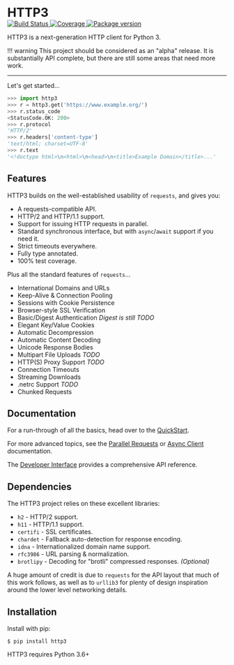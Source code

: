 <h1 style="margin: 0">HTTP3</h1>

<a href="https://travis-ci.org/encode/http3">
    <img src="https://travis-ci.org/encode/http3.svg?branch=master" alt="Build Status">
</a>
<a href="https://codecov.io/gh/encode/http3">
    <img src="https://codecov.io/gh/encode/http3/branch/master/graph/badge.svg" alt="Coverage">
</a>
<a href="https://pypi.org/project/http3/">
    <img src="https://badge.fury.io/py/http3.svg" alt="Package version">
</a>

HTTP3 is a next-generation HTTP client for Python 3.

!!! warning
    This project should be considered as an "alpha" release. It is substantially
    API complete, but there are still some areas that need more work.

---

Let's get started...

```python
>>> import http3
>>> r = http3.get('https://www.example.org/')
>>> r.status_code
<StatusCode.OK: 200>
>>> r.protocol
'HTTP/2'
>>> r.headers['content-type']
'text/html; charset=UTF-8'
>>> r.text
'<!doctype html>\n<html>\n<head>\n<title>Example Domain</title>...'
```

## Features

HTTP3 builds on the well-established usability of `requests`, and gives you:

* A requests-compatible API.
* HTTP/2 and HTTP/1.1 support.
* Support for issuing HTTP requests in parallel.
* Standard synchronous interface, but with `async`/`await` support if you need it.
* Strict timeouts everywhere.
* Fully type annotated.
* 100% test coverage.

Plus all the standard features of `requests`...

* International Domains and URLs
* Keep-Alive & Connection Pooling
* Sessions with Cookie Persistence
* Browser-style SSL Verification
* Basic/Digest Authentication *Digest is still TODO*
* Elegant Key/Value Cookies
* Automatic Decompression
* Automatic Content Decoding
* Unicode Response Bodies
* Multipart File Uploads *TODO*
* HTTP(S) Proxy Support *TODO*
* Connection Timeouts
* Streaming Downloads
* .netrc Support *TODO*
* Chunked Requests

## Documentation

For a run-through of all the basics, head over to the [QuickStart](quickstart.md).

For more advanced topics, see the [Parallel Requests](parallel.md) or [Async Client](async.md) documentation.

The [Developer Interface](api.md) provides a comprehensive API reference.

## Dependencies

The HTTP3 project relies on these excellent libraries:

* `h2` - HTTP/2 support.
* `h11` - HTTP/1.1 support.
* `certifi` - SSL certificates.
* `chardet` - Fallback auto-detection for response encoding.
* `idna` - Internationalized domain name support.
* `rfc3986` - URL parsing & normalization.
* `brotlipy` - Decoding for "brotli" compressed responses. *(Optional)*

A huge amount of credit is due to `requests` for the API layout that
much of this work follows, as well as to `urllib3` for plenty of design
inspiration around the lower level networking details.

## Installation

Install with pip:

```shell
$ pip install http3
```

HTTP3 requires Python 3.6+
